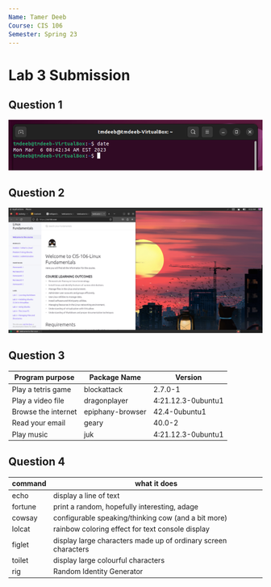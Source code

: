 ```yaml
---
Name: Tamer Deeb
Course: CIS 106
Semester: Spring 23
---
```


# Lab 3 Submission

## Question 1
![q1](q1.1.png)
## Question 2
![q2](q2.1.png)
## Question 3

| Program purpose     | Package Name     | Version            |
| ------------------- | ---------------- | ------------------ |
| Play a tetris game  | blockattack      | 2.7.0-1            |
| Play a video file   | dragonplayer     | 4:21.12.3-0ubuntu1 |
| Browse the internet | epiphany-browser | 42.4-0ubuntu1      |
| Read your email     | geary            | 40.0-2             |
| Play music          | juk              | 4:21.12.3-0ubuntu1 |

## Question 4

| command | what it does                                                   |
| ------- | -------------------------------------------------------------- |
| echo    | display a line of text                                         |
| fortune | print a random, hopefully interesting, adage                   |
| cowsay  | configurable speaking/thinking cow (and a bit more)            |
| lolcat  | rainbow coloring effect for text console display               |
| figlet  | display large characters made up of ordinary screen characters |
| toilet  | display large colourful characters                             |
| rig     | Random Identity Generator                                      |